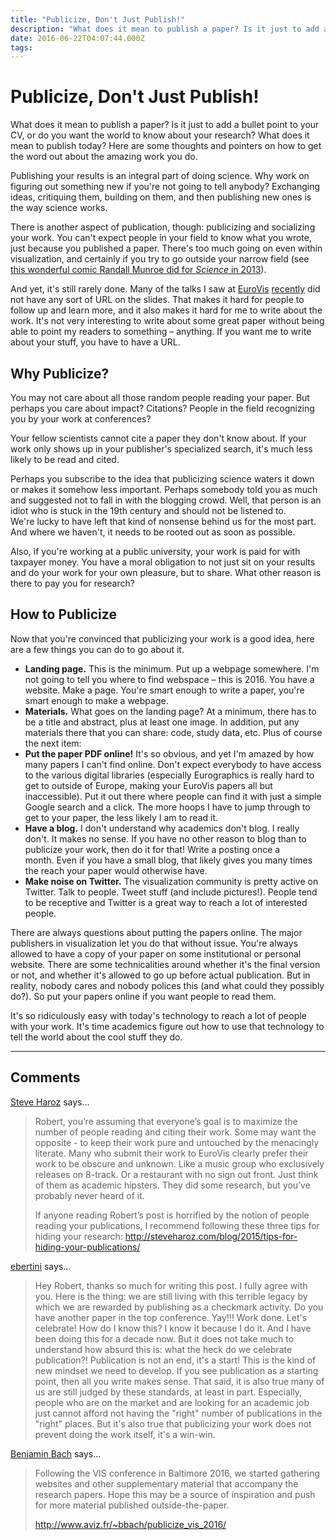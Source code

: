 ```yaml
---
title: "Publicize, Don't Just Publish!"
description: "What does it mean to publish a paper? Is it just to add a bullet point to your CV, or do you want the world to know about your research? What does it mean to publish today? Here are some thoughts and pointers on how to get the word out about the amazing work you do."
date: 2016-06-22T04:07:44.000Z
tags: 
---
```


# Publicize, Don't Just Publish!

What does it mean to publish a paper? Is it just to add a bullet point to your CV, or do you want the world to know about your research? What does it mean to publish today? Here are some thoughts and pointers on how to get the word out about the amazing work you do.<!--more-->

Publishing your results is an integral part of doing science. Why work on figuring out something new if you're not going to tell anybody? Exchanging ideas, critiquing them, building on them, and then publishing new ones is the way science works.

There is another aspect of publication, though: publicizing and socializing your work. You can't expect people in your field to know what you wrote, just because you published a paper. There's too much going on even within visualization, and certainly if you try to go outside your narrow field (see <a href="http://science.sciencemag.org/content/342/6154/58.full">this wonderful comic Randall Munroe did for <em>Science</em> in 2013</a>).

And yet, it's still rarely done. Many of the talks I saw at <a href="https://eagereyes.org/blog/2016/eurovis-2016-tuesday-and-wednesday">EuroVis</a> <a href="https://eagereyes.org/blog/2016/eurovis-2016-thursday-and-friday">recently</a> did not have any sort of URL on the slides. That makes it hard for people to follow up and learn more, and it also makes it hard for me to write about the work. It's not very interesting to write about some great paper without being able to point my readers to something – anything. If you want me to write about your stuff, you have to have a URL.

## Why Publicize?

You may not care about all those random people reading your paper. But perhaps you care about impact? Citations? People in the field recognizing you by your work at conferences?

Your fellow scientists cannot cite a paper they don't know about. If your work only shows up in your publisher's specialized search, it's much less likely to be read and cited.

Perhaps you subscribe to the idea that publicizing science waters it down or makes it somehow less important. Perhaps somebody told you as much and suggested not to fall in with the blogging crowd. Well, that person is an idiot who is stuck in the 19th century and should not be listened to. We're lucky to have left that kind of nonsense behind us for the most part. And where we haven't, it needs to be rooted out as soon as possible.

Also, if you're working at a public university, your work is paid for with taxpayer money. You have a moral obligation to not just sit on your results and do your work for your own pleasure, but to share. What other reason is there to pay you for research?

## How to Publicize

Now that you're convinced that publicizing your work is a good idea, here are a few things you can do to go about it.

<ul>
    <li><strong>Landing page.</strong> This is the minimum. Put up a webpage somewhere. I'm not going to tell you where to find webspace – this is 2016. You have a website. Make a page. You're smart enough to write a paper, you're smart enough to make a webpage.</li>
    <li><strong>Materials.</strong> What goes on the landing page? At a minimum, there has to be a title and abstract, plus at least one image. In addition, put any materials there that you can share: code, study data, etc. Plus of course the next item:</li>
    <li><strong>Put the paper PDF online!</strong> It's so obvious, and yet I'm amazed by how many papers I can't find online. Don't expect everybody to have access to the various digital libraries (especially Eurographics is really hard to get to outside of Europe, making your EuroVis papers all but inaccessible). Put it out there where people can find it with just a simple Google search and a click. The more hoops I have to jump through to get to your paper, the less likely I am to read it.</li>
    <li><strong>Have a blog.</strong> I don't understand why academics don't blog. I really don't. It makes no sense. If you have no other reason to blog than to publicize your work, then do it for that! Write a posting once a month. Even if you have a small blog, that likely gives you many times the reach your paper would otherwise have.</li>
    <li><strong>Make noise on Twitter.</strong> The visualization community is pretty active on Twitter. Talk to people. Tweet stuff (and include pictures!). People tend to be receptive and Twitter is a great way to reach a lot of interested people.</li>
</ul>

There are always questions about putting the papers online. The major publishers in visualization let you do that without issue. You're always allowed to have a copy of your paper on some institutional or personal website. There are some technicalities around whether it's the final version or not, and whether it's allowed to go up before actual publication. But in reality, nobody cares and nobody polices this (and what could they possibly do?). So put your papers online if you want people to read them.

It's so ridiculously easy with today's technology to reach a lot of people with your work. It's time academics figure out how to use that technology to tell the world about the cool stuff they do.


---
## Comments

<a href="http://steveharoz.com" rel="nofollow noopener" target="_blank">Steve Haroz</a> says…
>	Robert, you’re assuming that everyone’s goal is to maximize the number of people reading and citing their work. Some may want the opposite - to keep their work pure and untouched by the menacingly literate. Many who submit their work to EuroVis clearly prefer their work to be obscure and unknown. Like a music group who exclusively releases on 8-track. Or a restaurant with no sign out front. Just think of them as academic hipsters. They did some research, but you’ve probably never heard of it.
>	
>	If anyone reading Robert’s post is horrified by the notion of people reading your publications, I recommend following these three tips for hiding your research: http://steveharoz.com/blog/2015/tips-for-hiding-your-publications/

<a href="http://" rel="nofollow noopener" target="_blank">ebertini</a> says…
>	Hey Robert, thanks so much for writing this post. I fully agree with you. Here is the thing: we are still living with this terrible legacy by which we are rewarded by publishing as a checkmark activity. Do you have another paper in the top conference. Yay!!! Work done. Let's celebrate! How do I know this? I know it because I do it. And I have been doing this for a decade now. But it does not take much to understand how absurd this is: what the heck do we celebrate publication?! Publication is not an end, it's a start! This is the kind of new mindset we need to develop. If you see publication as a starting point, then all you write makes sense. That said, it is also true many of us are still judged by these standards, at least in part. Especially, people who are on the market and are looking for an academic job just cannot afford not having the "right" number of publications in the "right" places. But it's also true that publicizing your work does not prevent doing the work itself, it's a win-win.

<a href="http://benjbach.me" rel="nofollow noopener" target="_blank">Benjamin Bach</a> says…
>	Following the VIS conference in Baltimore 2016, we started gathering websites and other supplementary material that accompany the research papers. Hope this may be a source of inspiration and push for more material published outside-the-paper.
>	
>	http://www.aviz.fr/~bbach/publicize_vis_2016/


